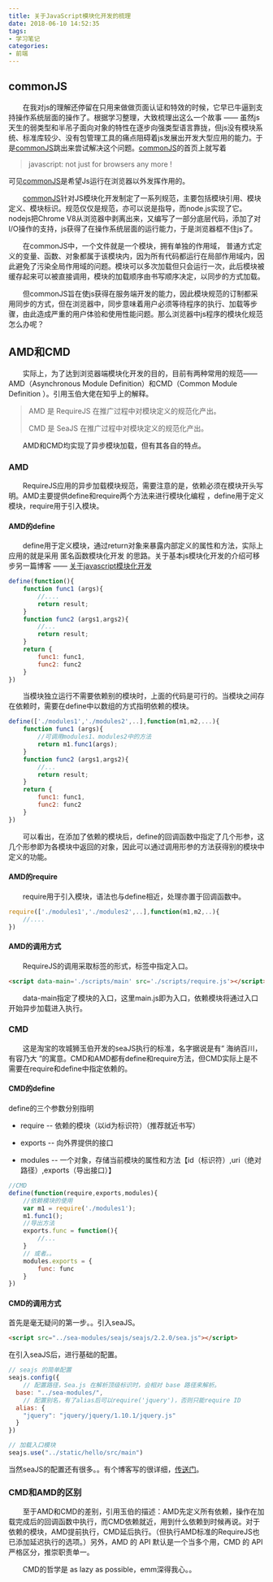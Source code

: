 ```yaml
---
title: 关于JavaScript模块化开发的梳理
date: 2018-06-10 14:52:35
tags:
- 学习笔记
categories: 
- 前端
---
```

<!-- more -->
## commonJS

&emsp;&emsp;在我对js的理解还停留在只用来做做页面认证和特效的时候，它早已牛逼到支持操作系统层面的操作了。根据学习整理，大致梳理出这么一个故事 —— 虽然js天生的弱类型和半吊子面向对象的特性在逐步向强类型语言靠拢，但js没有模块系统、标准库较少、没有包管理工具的痛点阻碍着js发展出开发大型应用的能力。于是[commonJS](http://www.commonjs.org/)跳出来尝试解决这个问题。[commonJS](http://www.commonjs.org/)的首页上就写着

> javascript: not just for browsers any more !

可见[commonJS](http://www.commonjs.org/)是希望Js运行在浏览器以外发挥作用的。

&emsp;&emsp;[commonJS](http://www.commonjs.org/)针对JS模块化开发制定了一系列规范，主要包括模块引用、模块定义、模块标识。规范仅仅是规范，亦可以说是指导，而node.js实现了它。nodejs把Chrome V8从浏览器中剥离出来，又编写了一部分底层代码，添加了对I/O操作的支持，js获得了在操作系统层面的运行能力，于是浏览器框不住js了。

&emsp;&emsp;在commonJS中，一个文件就是一个模块，拥有单独的作用域， 普通方式定义的变量、函数、对象都属于该模块内，因为所有代码都运行在局部作用域内，因此避免了污染全局作用域的问题。模块可以多次加载但只会运行一次，此后模块被缓存起来可以被直接调用，模块的加载顺序由书写顺序决定，以同步的方式加载。

&emsp;&emsp;但commonJS旨在使js获得在服务端开发的能力，因此模块规范的订制都采用同步的方式，但在浏览器中，同步意味着用户必须等待程序的执行、加载等步骤，由此造成严重的用户体验和使用性能问题。那么浏览器中js程序的模块化规范怎么办呢？

## AMD和CMD

&emsp;&emsp;实际上，为了达到浏览器端模块化开发的目的，目前有两种常用的规范——AMD（Asynchronous Module Definition）和CMD（Common Module Definition ）。引用玉伯大佬在知乎上的解释。

> AMD 是 RequireJS 在推广过程中对模块定义的规范化产出。
>
>  CMD 是 SeaJS 在推广过程中对模块定义的规范化产出。 

&emsp;&emsp;AMD和CMD均实现了异步模块加载，但有其各自的特点。

### AMD

&emsp;&emsp;RequireJS应用的异步加载模块规范，需要注意的是，依赖必须在模块开头写明。AMD主要提供define和require两个方法来进行模块化编程 ，define用于定义模块，require用于引入模块。

#### AMD的define

&emsp;&emsp;define用于定义模块，通过return对象来暴露内部定义的属性和方法，实际上应用的就是采用 匿名函数模块化开发 的思路。关于基本js模块化开发的介绍可移步另一篇博客 —— [关于javascript模块化开发](http://blog.xcola.top/2018/05/23/%E5%85%B3%E4%BA%8Ejavascript%E6%A8%A1%E5%9D%97%E5%8C%96%E5%BC%80%E5%8F%91/)

```javascript
define(function(){
    function func1 (args){
        //....
        return result;
    } 
    function func2 (args1,args2){
        //...
        return result;
    }
    return {
        func1: func1,
        func2: func2
    }
})
```

&emsp;&emsp;当模块独立运行不需要依赖别的模块时，上面的代码是可行的。当模块之间存在依赖时，需要在define中以数组的方式指明依赖的模块。

```javascript
define(['./modules1','./modules2',..],function(m1,m2,...){
    function func1 (args){
        //可调用modules1、modules2中的方法
        return m1.func1(args);
    } 
    function func2 (args1,args2){
        //...
        return result;
    }
    return {
        func1: func1,
        func2: func2
    }
})
```

&emsp;&emsp;可以看出，在添加了依赖的模块后，define的回调函数中指定了几个形参，这几个形参即为各模块中返回的对象，因此可以通过调用形参的方法获得别的模块中定义的功能。

#### AMD的require

&emsp;&emsp;require用于引入模块，语法也与define相近，处理亦置于回调函数中。

```javascript
require(['./modules1','./modules2',..],function(m1,m2,..){
    //....
})
```

#### AMD的调用方式

&emsp;&emsp;RequireJS的调用采取标签的形式，标签中指定入口。

```html
<script data-main='./scripts/main' src='./scripts/require.js'></script>
```

&emsp;&emsp;data-main指定了模块的入口，这里main.js即为入口，依赖模块将通过入口开始异步加载进入执行。

### CMD

&emsp;&emsp;这是淘宝的攻城狮玉伯开发的seaJS执行的标准，名字据说是有“ 海纳百川，有容乃大 ”的寓意。CMD和AMD都有define和require方法，但CMD实际上是不需要在require和define中指定依赖的。

#### CMD的define

define的三个参数分别指明

* require -- 依赖的模块（以id为标识符）（推荐就近书写）

* exports -- 向外界提供的接口

* modules -- 一个对象，存储当前模块的属性和方法【id（标识符）,uri（绝对路径）,exports（导出接口）】

  

```javascript
//CMD
define(function(require,exports,modules){
    //依赖模块的使用
    var m1 = require('./modules1');
    m1.func1();
    //导出方法
    exports.func = function(){
        //...
    }
    // 或者。。
    modules.exports = {
        func: func
    }
})
```

#### CMD的调用方式

首先是毫无疑问的第一步。。引入seaJS。

```html
<script src="../sea-modules/seajs/seajs/2.2.0/sea.js"></script>
```

在引入seaJS后，进行基础的配置。

```javascript
// seajs 的简单配置
seajs.config({
    // 配置路径，Sea.js 在解析顶级标识时，会相对 base 路径来解析。
  base: "../sea-modules/",
    // 配置别名，有了alias后可以require('jquery')，否则只能require ID
  alias: {		
    "jquery": "jquery/jquery/1.10.1/jquery.js" 
  }
})

// 加载入口模块
seajs.use("../static/hello/src/main")
```

当然seaJS的配置还有很多。。有个博客写的很详细，[传送门](http://yslove.net/seajs/)。

### CMD和AMD的区别

&emsp;&emsp;至于AMD和CMD的差别，引用玉伯的描述：AMD先定义所有依赖，操作在加载完成后的回调函数中执行，而CMD依赖就近，用到什么依赖到时候再说。对于依赖的模块，AMD提前执行，CMD延后执行。（但执行AMD标准的RequireJS也已添加延迟执行的选项。）另外，AMD 的 API 默认是一个当多个用，CMD 的 API 严格区分，推崇职责单一。 

&emsp;&emsp;CMD的哲学是 as lazy as possible，emm深得我心。。